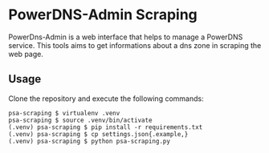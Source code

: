 # PowerDNS-Admin Scraping

PowerDns-Admin is a web interface that helps to manage a PowerDNS service. 
This tools aims to get informations about a dns zone in scraping the web page.


## Usage

Clone the repository and execute the following commands:

``` 
psa-scraping $ virtualenv .venv
psa-scraping $ source .venv/bin/activate
(.venv) psa-scraping $ pip install -r requirements.txt
(.venv) psa-scraping $ cp settings.json{.example,}
(.venv) psa-scraping $ python psa-scraping.py
```

